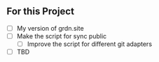

## For this Project
- [ ] My version of grdn.site 
- [ ] Make the script for sync public 
	- [ ] Improve the script for different git adapters 
- [ ] TBD
